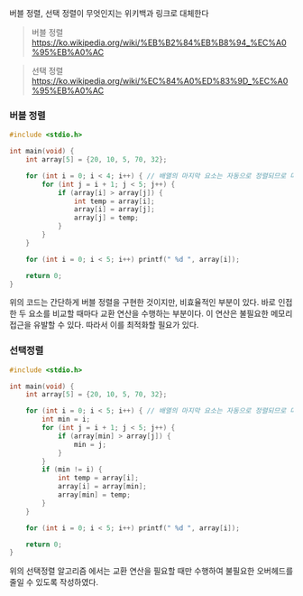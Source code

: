 버블 정렬, 선택 정렬이 무엇인지는 위키백과 링크로 대체한다 
>버블 정렬 https://ko.wikipedia.org/wiki/%EB%B2%84%EB%B8%94_%EC%A0%95%EB%A0%AC

>선택 정렬 https://ko.wikipedia.org/wiki/%EC%84%A0%ED%83%9D_%EC%A0%95%EB%A0%AC


### 버블 정렬
```c
#include <stdio.h>

int main(void) {
    int array[5] = {20, 10, 5, 70, 32};

    for (int i = 0; i < 4; i++) { // 배열의 마지막 요소는 자동으로 정렬되므로 마지막 요소 전까지만 반복
        for (int j = i + 1; j < 5; j++) {
            if (array[i] > array[j]) {
                int temp = array[i];
                array[i] = array[j];
                array[j] = temp;
            }
        }
    }

    for (int i = 0; i < 5; i++) printf(" %d ", array[i]);

    return 0;
}
```
위의 코드는 간단하게 버블 정렬을 구현한 것이지만, 비효율적인 부분이 있다. 바로 인접한 두 요소를 비교할 때마다 교환 연산을 수행하는 부분이다. 이 연산은 불필요한 메모리 접근을 유발할 수 있다. 따라서 이를 최적화할 필요가 있다.

### 선택정렬

```c
#include <stdio.h>

int main(void) {
    int array[5] = {20, 10, 5, 70, 32};

    for (int i = 0; i < 5; i++) { // 배열의 마지막 요소는 자동으로 정렬되므로 마지막 요소 전까지만 반복
        int min = i;
        for (int j = i + 1; j < 5; j++) {
            if (array[min] > array[j]) {
                min = j;
            }
        }
        if (min != i) {
            int temp = array[i];
            array[i] = array[min];
            array[min] = temp;
        }
    }

    for (int i = 0; i < 5; i++) printf(" %d ", array[i]);

    return 0;
}
```
위의 선택정렬 알고리즘 에서는 교환 연산을 필요할 때만 수행하여 불필요한 오버헤드를 줄일 수 있도록 작성하였다.
